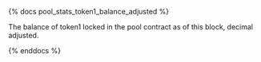 {% docs pool_stats_token1_balance_adjusted %}

The balance of token1 locked in the pool contract as of this block, decimal adjusted.

{% enddocs %}